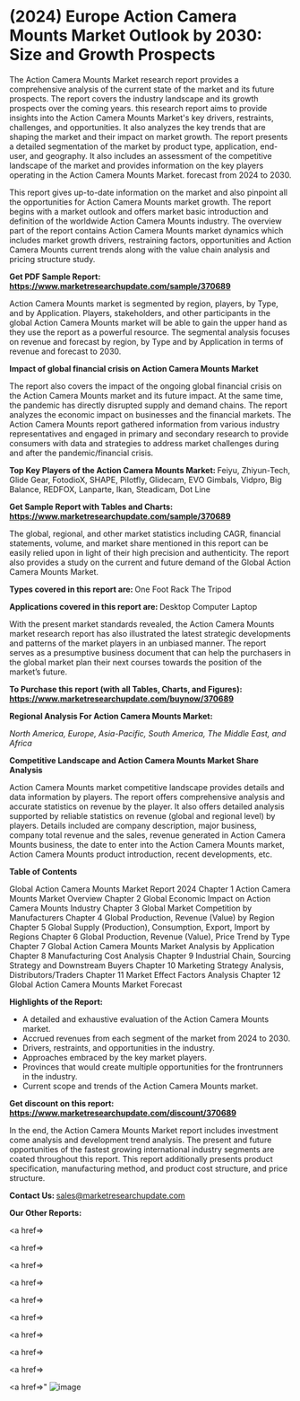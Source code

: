# (2024) Europe Action Camera Mounts Market Outlook by 2030: Size and Growth Prospects

The Action Camera Mounts Market research report provides a comprehensive analysis of the current state of the market and its future prospects. The report covers the industry landscape and its growth prospects over the coming years. this research report aims to provide insights into the Action Camera Mounts Market's key drivers, restraints, challenges, and opportunities. It also analyzes the key trends that are shaping the market and their impact on market growth. The report presents a detailed segmentation of the market by product type, application, end-user, and geography. It also includes an assessment of the competitive landscape of the market and provides information on the key players operating in the Action Camera Mounts Market. forecast from 2024 to 2030.

This report gives up-to-date information on the market and also pinpoint all the opportunities for Action Camera Mounts market growth. The report begins with a market outlook and offers market basic introduction and definition of the worldwide Action Camera Mounts industry. The overview part of the report contains Action Camera Mounts market dynamics which includes market growth drivers, restraining factors, opportunities and Action Camera Mounts current trends along with the value chain analysis and pricing structure study.

<strong><b>Get PDF Sample Report: <a href=https://www.marketresearchupdate.com/sample/370689>https://www.marketresearchupdate.com/sample/370689</a></b></strong>

Action Camera Mounts market is segmented by region, players, by Type, and by Application. Players, stakeholders, and other participants in the global Action Camera Mounts market will be able to gain the upper hand as they use the report as a powerful resource. The segmental analysis focuses on revenue and forecast by region, by Type and by Application in terms of revenue and forecast to 2030.

<strong><b>Impact of global financial crisis on Action Camera Mounts Market</b></strong>

The report also covers the impact of the ongoing global financial crisis on the Action Camera Mounts market and its future impact. At the same time, the pandemic has directly disrupted supply and demand chains. The report analyzes the economic impact on businesses and the financial markets. The Action Camera Mounts report gathered information from various industry representatives and engaged in primary and secondary research to provide consumers with data and strategies to address market challenges during and after the pandemic/financial crisis.

<strong><b>Top Key Players of the Action Camera Mounts Market:
</b></strong>Feiyu, Zhiyun-Tech, Glide Gear, FotodioX, SHAPE, Pilotfly, Glidecam, EVO Gimbals, Vidpro, Big Balance, REDFOX, Lanparte, Ikan, Steadicam, Dot Line<strong><b>
</b></strong>

<strong><b>Get Sample Report with Tables and Charts: <a href=https://www.marketresearchupdate.com/sample/370689>https://www.marketresearchupdate.com/sample/370689</a></b></strong>

The global, regional, and other market statistics including CAGR, financial statements, volume, and market share mentioned in this report can be easily relied upon in light of their high precision and authenticity. The report also provides a study on the current and future demand of the Global Action Camera Mounts Market.

<strong><b>Types covered in this report are:
</b></strong>One Foot Rack
The Tripod<strong><b>
</b></strong>

<strong><b>Applications covered in this report are:
</b></strong>Desktop Computer
Laptop<strong><b>
</b></strong>

With the present market standards revealed, the Action Camera Mounts market research report has also illustrated the latest strategic developments and patterns of the market players in an unbiased manner. The report serves as a presumptive business document that can help the purchasers in the global market plan their next courses towards the position of the market’s future.

<strong><b>To Purchase this report (with all Tables, Charts, and Figures): <a href=https://www.marketresearchupdate.com/buynow/370689>https://www.marketresearchupdate.com/buynow/370689</a></b></strong>

<strong><b>Regional Analysis For Action Camera Mounts Market:</b></strong>

<em><i>North America, Europe, Asia-Pacific, South America, The Middle East, and Africa</i></em>

<strong><b>Competitive Landscape and Action Camera Mounts Market Share Analysis</b></strong>

Action Camera Mounts market competitive landscape provides details and data information by players. The report offers comprehensive analysis and accurate statistics on revenue by the player. It also offers detailed analysis supported by reliable statistics on revenue (global and regional level) by players. Details included are company description, major business, company total revenue and the sales, revenue generated in Action Camera Mounts business, the date to enter into the Action Camera Mounts market, Action Camera Mounts product introduction, recent developments, etc.

<strong><b>Table of Contents</b></strong>

Global Action Camera Mounts Market Report 2024
Chapter 1 Action Camera Mounts Market Overview
Chapter 2 Global Economic Impact on Action Camera Mounts Industry
Chapter 3 Global Market Competition by Manufacturers
Chapter 4 Global Production, Revenue (Value) by Region
Chapter 5 Global Supply (Production), Consumption, Export, Import by Regions
Chapter 6 Global Production, Revenue (Value), Price Trend by Type
Chapter 7 Global Action Camera Mounts Market Analysis by Application
Chapter 8 Manufacturing Cost Analysis
Chapter 9 Industrial Chain, Sourcing Strategy and Downstream Buyers
Chapter 10 Marketing Strategy Analysis, Distributors/Traders
Chapter 11 Market Effect Factors Analysis
Chapter 12 Global Action Camera Mounts Market Forecast

<strong><b>Highlights of the Report:</b></strong>

- A detailed and exhaustive evaluation of the Action Camera Mounts market.
- Accrued revenues from each segment of the market from 2024 to 2030.
- Drivers, restraints, and opportunities in the industry.
- Approaches embraced by the key market players.
- Provinces that would create multiple opportunities for the frontrunners in the industry.
- Current scope and trends of the Action Camera Mounts market.

<strong><b>Get discount on this report: <a href=https://www.marketresearchupdate.com/discount/370689>https://www.marketresearchupdate.com/discount/370689</a></b></strong>

In the end, the Action Camera Mounts Market report includes investment come analysis and development trend analysis. The present and future opportunities of the fastest growing international industry segments are coated throughout this report. This report additionally presents product specification, manufacturing method, and product cost structure, and price structure.

<strong><b>Contact Us:
</b></strong>sales@marketresearchupdate.com

<strong>Our Other Reports:</strong>

<a href=></a>

<a href=></a>

<a href=></a>

<a href=></a>

<a href=></a>

<a href=></a>

<a href=></a>

<a href=></a>

<a href=></a>

<a href=></a>"
![image](https://github.com/Gayatrikarjule/Market-Analysis-360/assets/97346546/4264767a-5b79-42a0-a445-075d01a2dda9)
